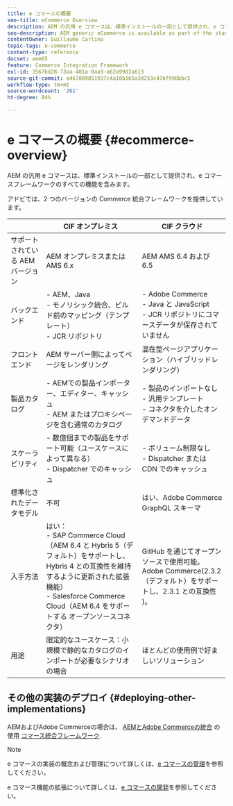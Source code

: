 ```yaml
---
title: e コマースの概要
seo-title: eCommerce Overview
description: AEM の汎用 e コマースは、標準インストールの一部として提供され、e コマースフレームワークのすべての機能を含みます。
seo-description: AEM generic eCommerce is available as part of the standard installation and provides you with the full functionality of the eCommerce framework.
contentOwner: Guillaume Carlino
topic-tags: e-commerce
content-type: reference
docset: aem65
feature: Commerce Integration Framework
exl-id: 3567bd28-73aa-401a-8aa9-a62a99d2a613
source-git-commit: a467009851937c4a10b165a3d253c47bf990bbc5
workflow-type: tm+mt
source-wordcount: '261'
ht-degree: 84%

---
```


# e コマースの概要 {#ecommerce-overview}

AEM の汎用 e コマースは、標準インストールの一部として提供され、e コマースフレームワークのすべての機能を含みます。

アドビでは、2 つのバージョンの Commerce 統合フレームワークを提供しています。

|  | CIF オンプレミス | CIF クラウド |
|-------------------------|--------------------------------------------------------------------------------------------------------------------------------------------------------------------------------------------------------|------------------------------------------------------------------------------------------------------------------------|
| サポートされている AEM バージョン | AEM オンプレミスまたは AMS 6.x | AEM AMS 6.4 および 6.5 |
| バックエンド | - AEM、Java <br> - モノリシック統合、ビルド前のマッピング（テンプレート）<br> - JCR リポジトリ | - Adobe Commerce <br>- Java と JavaScript <br>- JCR リポジトリにコマースデータが保存されていません |
| フロントエンド | AEM サーバー側によってページをレンダリング | 混在型ページアプリケーション（ハイブリッドレンダリング） |
| 製品カタログ | - AEMでの製品インポーター、エディター、キャッシュ <br>- AEM またはプロキシページを含む通常のカタログ | - 製品のインポートなし <br>- 汎用テンプレート <br> - コネクタを介したオンデマンドデータ |
| スケーラビリティ | - 数億個までの製品をサポート可能（ユースケースによって異なる） <br> - Dispatcher でのキャッシュ | - ボリューム制限なし <br>- Dispatcher または CDN でのキャッシュ |
| 標準化されたデータモデル | 不可 | はい、Adobe Commerce GraphQL スキーマ |
| 入手方法 | はい：<br> - SAP Commerce Cloud（AEM 6.4 と Hybris 5（デフォルト）をサポートし、Hybris 4 との互換性を維持するように更新された拡張機能）<br>- Salesforce Commerce Cloud（AEM 6.4 をサポートする オープンソースコネクタ） | GitHub を通じてオープンソースで使用可能。<br> Adobe Commerce(2.3.2（デフォルト）をサポートし、2.3.1 との互換性 )。 |
| 用途 | 限定的なユースケース：小規模で静的なカタログのインポートが必要なシナリオの場合 | ほとんどの使用例で好ましいソリューション |


## その他の実装のデプロイ {#deploying-other-implementations}

AEMおよびAdobe Commerceの場合は、 [AEMとAdobe Commerceの統合](/help/commerce/cif/integrating/magento.md) の使用 [コマース統合フレームワーク](/help/commerce/cif/introduction.md).

>[!NOTE]
>
>e コマースの実装の概念および管理について詳しくは、[e コマースの管理](/help/commerce/cif-classic/administering/ecommerce.md)を参照してください。
>
>e コマース機能の拡張について詳しくは、[e コマースの開発](/help/commerce/cif-classic/developing/ecommerce.md)を参照してください。
